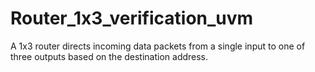 # Router_1x3_verification_uvm
A 1x3 router directs incoming data packets from a single input to one of three outputs based on the destination address.
